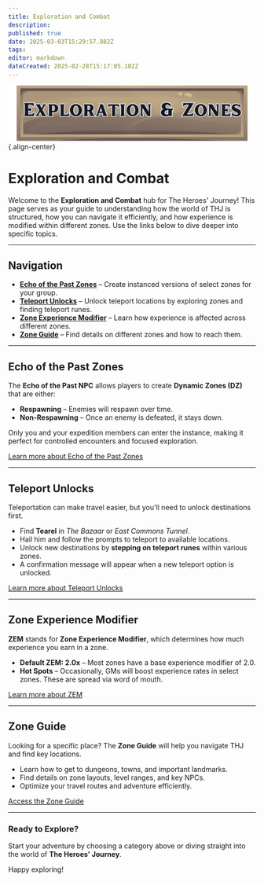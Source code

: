 ```yaml
---
title: Exploration and Combat
description: 
published: true
date: 2025-03-03T15:29:57.882Z
tags: 
editor: markdown
dateCreated: 2025-02-28T15:17:05.102Z
---
```


![zonesbutton.png](/zonesbutton.png){.align-center}
# Exploration and Combat

Welcome to the **Exploration and Combat** hub for The Heroes' Journey! This page serves as your guide to understanding how the world of THJ is structured, how you can navigate it efficiently, and how experience is modified within different zones. Use the links below to dive deeper into specific topics.

---

## Navigation

- **[Echo of the Past Zones](#echo-of-the-past-zones)** – Create instanced versions of select zones for your group.
- **[Teleport Unlocks](#teleport-unlocks)** – Unlock teleport locations by exploring zones and finding teleport runes.
- **[Zone Experience Modifier](#zone-experience-modifier)** – Learn how experience is affected across different zones.
- **[Zone Guide](#zone-guide)** – Find details on different zones and how to reach them.

---

## Echo of the Past Zones

The **Echo of the Past NPC** allows players to create **Dynamic Zones (DZ)** that are either:
- **Respawning** – Enemies will respawn over time.
- **Non-Respawning** – Once an enemy is defeated, it stays down.

Only you and your expedition members can enter the instance, making it perfect for controlled encounters and focused exploration.

[Learn more about Echo of the Past Zones](/exploration-and-combat/echo-of-the-past)

---

## Teleport Unlocks

Teleportation can make travel easier, but you'll need to unlock destinations first.

- Find **Tearel** in *The Bazaar* or *East Commons Tunnel*.
- Hail him and follow the prompts to teleport to available locations.
- Unlock new destinations by **stepping on teleport runes** within various zones.
- A confirmation message will appear when a new teleport option is unlocked.

[Learn more about Teleport Unlocks](/exploration-and-combat/teleport)

---

## Zone Experience Modifier

**ZEM** stands for **Zone Experience Modifier**, which determines how much experience you earn in a zone.
- **Default ZEM: 2.0x** – Most zones have a base experience modifier of 2.0.
- **Hot Spots** – Occasionally, GMs will boost experience rates in select zones. These are spread via word of mouth.

[Learn more about ZEM](/exploration-and-combat/zem)

---

## Zone Guide

Looking for a specific place? The **Zone Guide** will help you navigate THJ and find key locations.

- Learn how to get to dungeons, towns, and important landmarks.
- Find details on zone layouts, level ranges, and key NPCs.
- Optimize your travel routes and adventure efficiently.

[Access the Zone Guide](/exploration-and-combat/zone-guide)

---

### Ready to Explore?
Start your adventure by choosing a category above or diving straight into the world of **The Heroes' Journey**.

Happy exploring!

